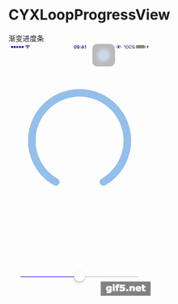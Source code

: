 # CYXLoopProgressView
渐变进度条<br>
![img](https://github.com/SionChen/CYXLoopProgressView/blob/master/CYXLoopProgressViewDemo/gif5%E6%96%B0%E6%96%87%E4%BB%B6%20(2).gif)
